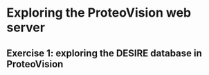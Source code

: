 # Exploring the ProteoVision web server

## Exercise 1: exploring the DESIRE database in ProteoVision


